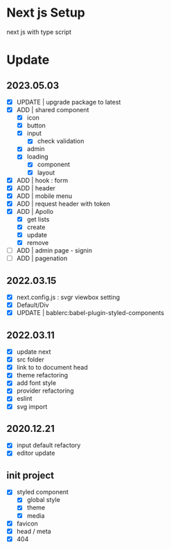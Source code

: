# Next js Setup

next js with type script

# Update

## 2023.05.03

- [x] UPDATE | upgrade package to latest
- [x] ADD | shared component
  - [x] icon
  - [x] button
  - [x] input
    - [x] check validation
  - [x] admin
  - [x] loading
    - [x] component
    - [x] layout
- [x] ADD | hook : form
- [x] ADD | header
- [x] ADD | mobile menu
- [x] ADD | request header with token
- [x] ADD | Apollo
  - [x] get lists
  - [x] create
  - [x] update
  - [x] remove
- [ ] ADD | admin page - signin
- [ ] ADD | pagenation

## 2022.03.15

- [x] next.config.js : svgr viewbox setting
- [x] Default/Div
- [x] UPDATE | bablerc:babel-plugin-styled-components

## 2022.03.11

- [x] update next
- [x] src folder
- [x] link to to document head
- [x] theme refactoring
- [x] add font style
- [x] provider refactoring
- [x] eslint
- [x] svg import

## 2020.12.21

- [x] input default refactory
- [x] editor update

## init project

- [x] styled component
  - [x] global style
  - [x] theme
  - [x] media
- [x] favicon
- [x] head / meta
- [x] 404
